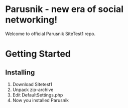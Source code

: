# Parusnik - new era of social networking!
Welcome to official Parusnik SiteTest1 repo.
# Getting Started
## Installing
1. Download Sitetest1
2. Unpack zip-archive
3. Edit DefaultSettings.php
4. Now you installed Parusnik
